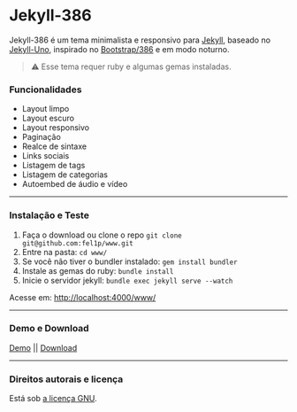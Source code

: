 # Jekyll-386

Jekyll-386 é um tema minimalista e responsivo para [Jekyll](https://github.com/jekyll/jekyll), baseado no [Jekyll-Uno](https://github.com/joshgerdes/jekyll-uno), inspirado no [Bootstrap/386](https://github.com/kristopolous/BOOTSTRA.386) e em modo noturno.

> :warning:
  Esse tema requer ruby e algumas gemas instaladas.

### Funcionalidades

* Layout limpo
* Layout escuro
* Layout responsivo
* Paginação
* Realce de sintaxe
* Links sociais
* Listagem de tags
* Listagem de categorias
* Autoembed de áudio e vídeo

---

### Instalação e Teste

1. Faça o download ou clone o repo `git clone git@github.com:fel1p/www.git`
2. Entre na pasta: `cd www/`
3. Se você não tiver o bundler instalado: `gem install bundler`
3. Instale as gemas do ruby: `bundle install`
4. Inicie o servidor jekyll: `bundle exec jekyll serve --watch`

Acesse em: [http://localhost:4000/www/](http://localhost:4000/www/)

---

### Demo e Download

[Demo](https://felip.com.br/) ||
[Download](https://github.com/fel1p/www/archive/master.zip)

---

### Direitos autorais e licença

Está sob [a licença GNU](/LICENSE).
